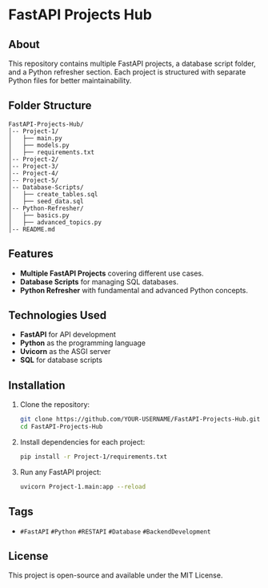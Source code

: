 # FastAPI Projects Hub

## About
This repository contains multiple FastAPI projects, a database script folder, and a Python refresher section. Each project is structured with separate Python files for better maintainability.

## Folder Structure
```
FastAPI-Projects-Hub/
│-- Project-1/
│   ├── main.py
│   ├── models.py
│   ├── requirements.txt
│-- Project-2/
│-- Project-3/
│-- Project-4/
│-- Project-5/
│-- Database-Scripts/
│   ├── create_tables.sql
│   ├── seed_data.sql
│-- Python-Refresher/
│   ├── basics.py
│   ├── advanced_topics.py
│-- README.md
```

## Features
- **Multiple FastAPI Projects** covering different use cases.
- **Database Scripts** for managing SQL databases.
- **Python Refresher** with fundamental and advanced Python concepts.

## Technologies Used
- **FastAPI** for API development
- **Python** as the programming language
- **Uvicorn** as the ASGI server
- **SQL** for database scripts

## Installation
1. Clone the repository:
   ```sh
   git clone https://github.com/YOUR-USERNAME/FastAPI-Projects-Hub.git
   cd FastAPI-Projects-Hub
   ```
2. Install dependencies for each project:
   ```sh
   pip install -r Project-1/requirements.txt
   ```
3. Run any FastAPI project:
   ```sh
   uvicorn Project-1.main:app --reload
   ```

## Tags
- `#FastAPI` `#Python` `#RESTAPI` `#Database` `#BackendDevelopment`

## License
This project is open-source and available under the MIT License.

